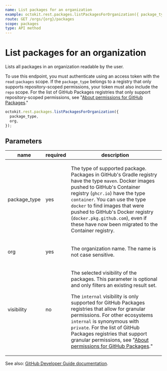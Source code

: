 ```yaml
---
name: List packages for an organization
example: octokit.rest.packages.listPackagesForOrganization({ package_type, org })
route: GET /orgs/{org}/packages
scope: packages
type: API method
---
```


# List packages for an organization

Lists all packages in an organization readable by the user.

To use this endpoint, you must authenticate using an access token with the `read:packages` scope. If the `package_type` belongs to a registry that only supports repository-scoped permissions, your token must also include the `repo` scope. For the list of GitHub Packages registries that only support repository-scoped permissions, see "[About permissions for GitHub Packages](https://docs.github.com/packages/learn-github-packages/about-permissions-for-github-packages#permissions-for-repository-scoped-packages)."

```js
octokit.rest.packages.listPackagesForOrganization({
  package_type,
  org,
});
```

## Parameters

<table>
  <thead>
    <tr>
      <th>name</th>
      <th>required</th>
      <th>description</th>
    </tr>
  </thead>
  <tbody>
    <tr><td>package_type</td><td>yes</td><td>

The type of supported package. Packages in GitHub's Gradle registry have the type `maven`. Docker images pushed to GitHub's Container registry (`ghcr.io`) have the type `container`. You can use the type `docker` to find images that were pushed to GitHub's Docker registry (`docker.pkg.github.com`), even if these have now been migrated to the Container registry.

</td></tr>
<tr><td>org</td><td>yes</td><td>

The organization name. The name is not case sensitive.

</td></tr>
<tr><td>visibility</td><td>no</td><td>

The selected visibility of the packages. This parameter is optional and only filters an existing result set.

The `internal` visibility is only supported for GitHub Packages registries that allow for granular permissions. For other ecosystems `internal` is synonymous with `private`.
For the list of GitHub Packages registries that support granular permissions, see "[About permissions for GitHub Packages](https://docs.github.com/packages/learn-github-packages/about-permissions-for-github-packages#granular-permissions-for-userorganization-scoped-packages)."

</td></tr>
  </tbody>
</table>

See also: [GitHub Developer Guide documentation](https://docs.github.com/rest/reference/packages#list-packages-for-an-organization).

